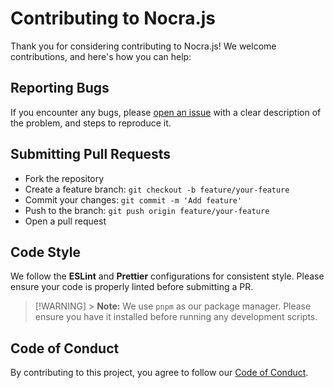 # Contributing to Nocra.js

Thank you for considering contributing to Nocra.js! We welcome contributions, and here's how you can help:

## Reporting Bugs

If you encounter any bugs, please [open an issue](https://github.com/nocrajs/nocrajs/issues) with a clear description of the problem, and steps to reproduce it.

## Submitting Pull Requests

- Fork the repository
- Create a feature branch: `git checkout -b feature/your-feature`
- Commit your changes: `git commit -m 'Add feature'`
- Push to the branch: `git push origin feature/your-feature`
- Open a pull request

## Code Style

We follow the **ESLint** and **Prettier** configurations for consistent style. Please ensure your code is properly linted before submitting a PR.

> [!WARNING] > **Note:** We use `pnpm` as our package manager. Please ensure you have it installed before running any development scripts.

## Code of Conduct

By contributing to this project, you agree to follow our [Code of Conduct](CODE_OF_CONDUCT.md).
